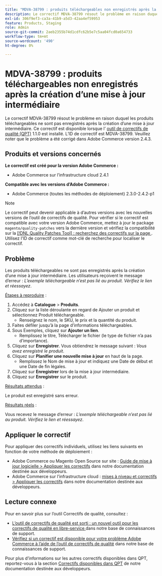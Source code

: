 ```yaml
---
title: "MDVA-38799 : produits téléchargeables non enregistrés après la création d’une mise à jour intermédiaire"
description: Le correctif MDVA-38799 résout le problème en raison duquel les produits téléchargeables ne sont pas enregistrés après la création d’une mise à jour intermédiaire. Ce correctif est disponible lorsque l’[outil de correctifs de qualité (QPT)](/help/announcements/adobe-commerce-announcements/magento-quality-patches-released-new-tool-to-self-serve-quality-patches.md) 1.1.0 est installé. L’ID de correctif est MDVA-38799. Veuillez noter que le problème a été corrigé dans Adobe Commerce version 2.4.3.
exl-id: 306f9ef3-ca3a-41b9-a5d3-42aa4ef59953
feature: Products, Staging
role: Admin
source-git-commit: 2aeb2355b74d1cdfc62b5e7c5aa04fcd0a654733
workflow-type: tm+mt
source-wordcount: '490'
ht-degree: 0%

---
```


# MDVA-38799 : produits téléchargeables non enregistrés après la création d’une mise à jour intermédiaire

Le correctif MDVA-38799 résout le problème en raison duquel les produits téléchargeables ne sont pas enregistrés après la création d’une mise à jour intermédiaire. Ce correctif est disponible lorsque l’ [outil de correctifs de qualité (QPT)](/help/announcements/adobe-commerce-announcements/magento-quality-patches-released-new-tool-to-self-serve-quality-patches.md) 1.1.0 est installé. L’ID de correctif est MDVA-38799. Veuillez noter que le problème a été corrigé dans Adobe Commerce version 2.4.3.

## Produits et versions concernés

**Le correctif est créé pour la version Adobe Commerce :**

* Adobe Commerce sur l’infrastructure cloud 2.4.1

**Compatible avec les versions d’Adobe Commerce :**

* Adobe Commerce (toutes les méthodes de déploiement) 2.3.0-2.4.2-p1

>[!NOTE]
>
>Le correctif peut devenir applicable à d’autres versions avec les nouvelles versions de l’outil de correctifs de qualité. Pour vérifier si le correctif est compatible avec votre version Adobe Commerce, mettez à jour le package `magento/quality-patches` vers la dernière version et vérifiez la compatibilité sur la [[!DNL Quality Patches Tool] : recherchez des correctifs sur la page ](https://experienceleague.adobe.com/tools/commerce-quality-patches/index.html?lang=fr). Utilisez l’ID de correctif comme mot-clé de recherche pour localiser le correctif.

## Problème

Les produits téléchargeables ne sont pas enregistrés après la création d’une mise à jour intermédiaire. Les utilisateurs reçoivent le message d’erreur : *L’exemple téléchargeable n’est pas lié au produit. Vérifiez le lien et réessayez*.

<u>Étapes à reproduire</u> :

1. Accédez à **Catalogue** > **Produits**.
1. Cliquez sur la liste déroulante en regard de Ajouter un produit et sélectionnez Produit téléchargeable.
   * Renseignez le nom, le SKU, le prix et la quantité du produit.
1. Faites défiler jusqu’à la page d’informations téléchargeables.
1. Sous Exemples, cliquez sur **Ajouter un lien**.
   * Remplissez le titre, Télécharger le fichier (le type de fichier n’a pas d’importance).
1. Cliquez sur **Enregistrer**. Vous obtiendrez le message suivant : *Vous avez enregistré le produit*.
1. Cliquez sur **Planifier une nouvelle mise à jour** en haut de la page.
   * Remplissez le Nom de mise à jour et indiquez une Date de début et une Date de fin légales.
1. Cliquez sur **Enregistrer** lors de la mise à jour intermédiaire.
1. Cliquez sur **Enregistrer** sur le produit.

<u>Résultats attendus</u> :

Le produit est enregistré sans erreur.

<u>Résultats réels</u> :

Vous recevez le message d’erreur : *L’exemple téléchargeable n’est pas lié au produit. Vérifiez le lien et réessayez*.

## Appliquer le correctif

Pour appliquer des correctifs individuels, utilisez les liens suivants en fonction de votre méthode de déploiement :

* Adobe Commerce ou Magento Open Source sur site : [Guide de mise à jour logicielle > Appliquer les correctifs](https://experienceleague.adobe.com/fr/docs/commerce-operations/tools/quality-patches-tool/usage) dans notre documentation destinée aux développeurs.
* Adobe Commerce sur l’infrastructure cloud : [mises à niveau et correctifs > Appliquer les correctifs](https://experienceleague.adobe.com/fr/docs/commerce-cloud-service/user-guide/develop/upgrade/apply-patches) dans notre documentation destinée aux développeurs.

## Lecture connexe

Pour en savoir plus sur l’outil Correctifs de qualité, consultez :

* [ L’outil de correctifs de qualité est sorti : un nouvel outil pour les correctifs de qualité en libre-service ](/help/announcements/adobe-commerce-announcements/magento-quality-patches-released-new-tool-to-self-serve-quality-patches.md) dans notre base de connaissances de support.
* [Vérifiez si un correctif est disponible pour votre problème Adobe Commerce à l’aide de l’outil de correctifs de qualité](/help/support-tools/patches-available-in-qpt-tool/check-patch-for-magento-issue-with-magento-quality-patches.md) dans notre base de connaissances de support.

Pour plus d’informations sur les autres correctifs disponibles dans QPT, reportez-vous à la section [Correctifs disponibles dans QPT](https://experienceleague.adobe.com/tools/commerce-quality-patches/index.html?lang=fr) de notre documentation destinée aux développeurs.
